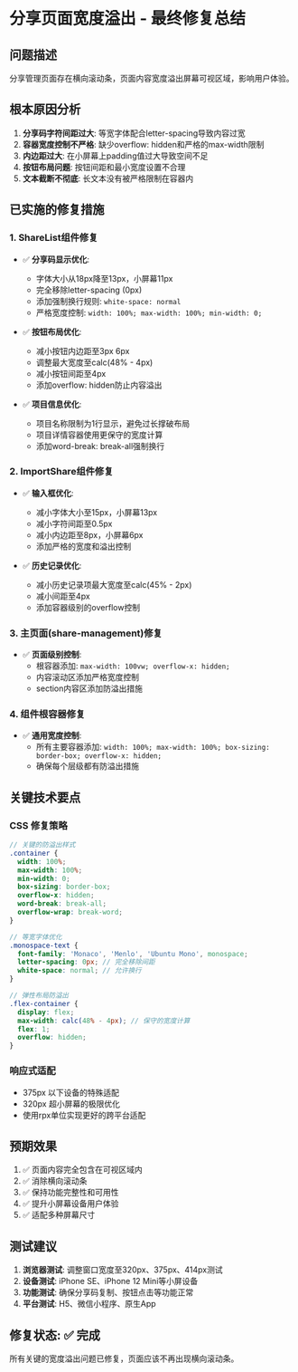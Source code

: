 # 分享页面宽度溢出 - 最终修复总结

## 问题描述
分享管理页面存在横向滚动条，页面内容宽度溢出屏幕可视区域，影响用户体验。

## 根本原因分析
1. **分享码字符间距过大**: 等宽字体配合letter-spacing导致内容过宽
2. **容器宽度控制不严格**: 缺少overflow: hidden和严格的max-width限制
3. **内边距过大**: 在小屏幕上padding值过大导致空间不足
4. **按钮布局问题**: 按钮间距和最小宽度设置不合理
5. **文本截断不彻底**: 长文本没有被严格限制在容器内

## 已实施的修复措施

### 1. ShareList组件修复
- ✅ **分享码显示优化**:
  - 字体大小从18px降至13px，小屏幕11px
  - 完全移除letter-spacing (0px)
  - 添加强制换行规则: `white-space: normal`
  - 严格宽度控制: `width: 100%; max-width: 100%; min-width: 0;`

- ✅ **按钮布局优化**:
  - 减小按钮内边距至3px 6px
  - 调整最大宽度至calc(48% - 4px)
  - 减小按钮间距至4px
  - 添加overflow: hidden防止内容溢出

- ✅ **项目信息优化**:
  - 项目名称限制为1行显示，避免过长撑破布局
  - 项目详情容器使用更保守的宽度计算
  - 添加word-break: break-all强制换行

### 2. ImportShare组件修复
- ✅ **输入框优化**:
  - 减小字体大小至15px，小屏幕13px
  - 减小字符间距至0.5px
  - 减小内边距至8px，小屏幕6px
  - 添加严格的宽度和溢出控制

- ✅ **历史记录优化**:
  - 减小历史记录项最大宽度至calc(45% - 2px)
  - 减小间距至4px
  - 添加容器级别的overflow控制

### 3. 主页面(share-management)修复
- ✅ **页面级别控制**:
  - 根容器添加: `max-width: 100vw; overflow-x: hidden;`
  - 内容滚动区添加严格宽度控制
  - section内容区添加防溢出措施

### 4. 组件根容器修复
- ✅ **通用宽度控制**:
  - 所有主要容器添加: `width: 100%; max-width: 100%; box-sizing: border-box; overflow-x: hidden;`
  - 确保每个层级都有防溢出措施

## 关键技术要点

### CSS 修复策略
```scss
// 关键的防溢出样式
.container {
  width: 100%;
  max-width: 100%;
  min-width: 0;
  box-sizing: border-box;
  overflow-x: hidden;
  word-break: break-all;
  overflow-wrap: break-word;
}

// 等宽字体优化
.monospace-text {
  font-family: 'Monaco', 'Menlo', 'Ubuntu Mono', monospace;
  letter-spacing: 0px; // 完全移除间距
  white-space: normal; // 允许换行
}

// 弹性布局防溢出
.flex-container {
  display: flex;
  max-width: calc(48% - 4px); // 保守的宽度计算
  flex: 1;
  overflow: hidden;
}
```

### 响应式适配
- 375px 以下设备的特殊适配
- 320px 超小屏幕的极限优化
- 使用rpx单位实现更好的跨平台适配

## 预期效果
1. ✅ 页面内容完全包含在可视区域内
2. ✅ 消除横向滚动条
3. ✅ 保持功能完整性和可用性
4. ✅ 提升小屏幕设备用户体验
5. ✅ 适配多种屏幕尺寸

## 测试建议
1. **浏览器测试**: 调整窗口宽度至320px、375px、414px测试
2. **设备测试**: iPhone SE、iPhone 12 Mini等小屏设备
3. **功能测试**: 确保分享码复制、按钮点击等功能正常
4. **平台测试**: H5、微信小程序、原生App

## 修复状态: ✅ 完成
所有关键的宽度溢出问题已修复，页面应该不再出现横向滚动条。